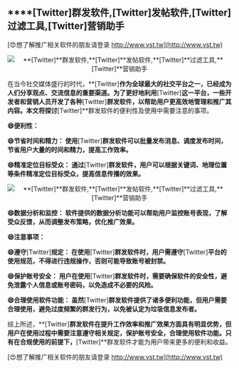 ## ****[Twitter]**群发软件,**[Twitter]**发帖软件,**[Twitter]**过滤工具,**[Twitter]**营销助手**

[😍想了解推广相关软件的朋友请登录 http://www.vst.tw](http://www.vst.tw)

 <center><img src="https://vst.tw/MP4/tuiguang/png/3.png" alt="**[Twitter]**群发软件,**[Twitter]**发帖软件,**[Twitter]**过滤工具,**[Twitter]**营销助手"></center>

在当今社交媒体盛行的时代，**[Twitter]**作为全球最大的社交平台之一，已经成为人们分享观点、交流信息的重要渠道。为了更好地利用**[Twitter]**这一平台，一些开发者和营销人员开发了各种**[Twitter]**群发软件，以帮助用户更高效地管理和推广其内容。本文将探讨**[Twitter]**群发软件的便利性及使用中需要注意的事项。

**😄便利性：**

**😄节省时间和精力： 使用**[Twitter]**群发软件可以批量发布消息、调度发布时间，节省用户大量的时间和精力，提高工作效率。**

**😄精准定位目标受众： 通过**[Twitter]**群发软件，用户可以根据关键词、地理位置等条件精准定位目标受众，提高信息传播的效果。**

 <center><img src="https://vst.tw/MP4/tuiguang/png/1.png" alt="**[Twitter]**群发软件,**[Twitter]**发帖软件,**[Twitter]**过滤工具,**[Twitter]**营销助手"></center>

**😄数据分析和监控： 软件提供的数据分析功能可以帮助用户监控账号表现，了解受众反馈，从而调整发布策略，优化推广效果。**

**😄注意事项：**

**😄遵守**[Twitter]**规定： 在使用**[Twitter]**群发软件时，用户需遵守**[Twitter]**平台的使用规范，不得进行违规操作，否则可能导致账号被封禁。**

**😄保护账号安全： 用户在使用**[Twitter]**群发软件时，需要确保软件的安全性，避免泄露个人信息或账号密码，以免造成不必要的风险。**

**😄合理使用软件功能： 虽然**[Twitter]**群发软件提供了诸多便利功能，但用户需要合理使用，避免过度频繁的群发行为，以免被认定为垃圾信息发布者。**

综上所述，**[Twitter]**群发软件在提升工作效率和推广效果方面具有明显优势，但用户在使用过程中需要注意遵守相关规定，保护账号安全，合理使用软件功能。只有在合规使用的前提下，**[Twitter]**群发软件才能为用户带来更多的便利和收益。

[😍想了解推广相关软件的朋友请登录 http://www.vst.tw](http://www.vst.tw)



